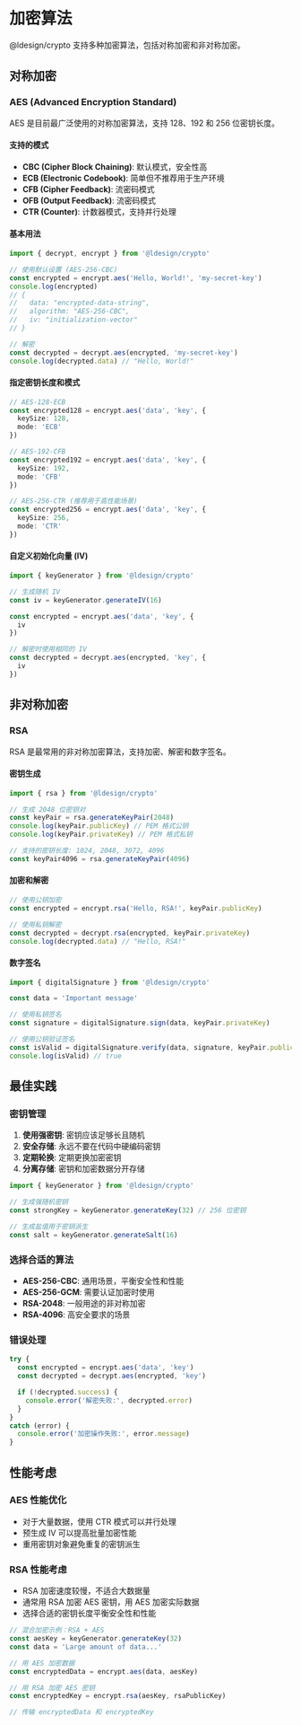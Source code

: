 # 加密算法

@ldesign/crypto 支持多种加密算法，包括对称加密和非对称加密。

## 对称加密

### AES (Advanced Encryption Standard)

AES 是目前最广泛使用的对称加密算法，支持 128、192 和 256 位密钥长度。

#### 支持的模式

- **CBC (Cipher Block Chaining)**: 默认模式，安全性高
- **ECB (Electronic Codebook)**: 简单但不推荐用于生产环境
- **CFB (Cipher Feedback)**: 流密码模式
- **OFB (Output Feedback)**: 流密码模式
- **CTR (Counter)**: 计数器模式，支持并行处理

#### 基本用法

```typescript
import { decrypt, encrypt } from '@ldesign/crypto'

// 使用默认设置 (AES-256-CBC)
const encrypted = encrypt.aes('Hello, World!', 'my-secret-key')
console.log(encrypted)
// {
//   data: "encrypted-data-string",
//   algorithm: "AES-256-CBC",
//   iv: "initialization-vector"
// }

// 解密
const decrypted = decrypt.aes(encrypted, 'my-secret-key')
console.log(decrypted.data) // "Hello, World!"
```

#### 指定密钥长度和模式

```typescript
// AES-128-ECB
const encrypted128 = encrypt.aes('data', 'key', {
  keySize: 128,
  mode: 'ECB'
})

// AES-192-CFB
const encrypted192 = encrypt.aes('data', 'key', {
  keySize: 192,
  mode: 'CFB'
})

// AES-256-CTR (推荐用于高性能场景)
const encrypted256 = encrypt.aes('data', 'key', {
  keySize: 256,
  mode: 'CTR'
})
```

#### 自定义初始化向量 (IV)

```typescript
import { keyGenerator } from '@ldesign/crypto'

// 生成随机 IV
const iv = keyGenerator.generateIV(16)

const encrypted = encrypt.aes('data', 'key', {
  iv
})

// 解密时使用相同的 IV
const decrypted = decrypt.aes(encrypted, 'key', {
  iv
})
```

## 非对称加密

### RSA

RSA 是最常用的非对称加密算法，支持加密、解密和数字签名。

#### 密钥生成

```typescript
import { rsa } from '@ldesign/crypto'

// 生成 2048 位密钥对
const keyPair = rsa.generateKeyPair(2048)
console.log(keyPair.publicKey) // PEM 格式公钥
console.log(keyPair.privateKey) // PEM 格式私钥

// 支持的密钥长度: 1024, 2048, 3072, 4096
const keyPair4096 = rsa.generateKeyPair(4096)
```

#### 加密和解密

```typescript
// 使用公钥加密
const encrypted = encrypt.rsa('Hello, RSA!', keyPair.publicKey)

// 使用私钥解密
const decrypted = decrypt.rsa(encrypted, keyPair.privateKey)
console.log(decrypted.data) // "Hello, RSA!"
```

#### 数字签名

```typescript
import { digitalSignature } from '@ldesign/crypto'

const data = 'Important message'

// 使用私钥签名
const signature = digitalSignature.sign(data, keyPair.privateKey)

// 使用公钥验证签名
const isValid = digitalSignature.verify(data, signature, keyPair.publicKey)
console.log(isValid) // true
```

## 最佳实践

### 密钥管理

1. **使用强密钥**: 密钥应该足够长且随机
2. **安全存储**: 永远不要在代码中硬编码密钥
3. **定期轮换**: 定期更换加密密钥
4. **分离存储**: 密钥和加密数据分开存储

```typescript
import { keyGenerator } from '@ldesign/crypto'

// 生成强随机密钥
const strongKey = keyGenerator.generateKey(32) // 256 位密钥

// 生成盐值用于密钥派生
const salt = keyGenerator.generateSalt(16)
```

### 选择合适的算法

- **AES-256-CBC**: 通用场景，平衡安全性和性能
- **AES-256-GCM**: 需要认证加密时使用
- **RSA-2048**: 一般用途的非对称加密
- **RSA-4096**: 高安全要求的场景

### 错误处理

```typescript
try {
  const encrypted = encrypt.aes('data', 'key')
  const decrypted = decrypt.aes(encrypted, 'key')

  if (!decrypted.success) {
    console.error('解密失败:', decrypted.error)
  }
}
catch (error) {
  console.error('加密操作失败:', error.message)
}
```

## 性能考虑

### AES 性能优化

- 对于大量数据，使用 CTR 模式可以并行处理
- 预生成 IV 可以提高批量加密性能
- 重用密钥对象避免重复的密钥派生

### RSA 性能考虑

- RSA 加密速度较慢，不适合大数据量
- 通常用 RSA 加密 AES 密钥，用 AES 加密实际数据
- 选择合适的密钥长度平衡安全性和性能

```typescript
// 混合加密示例：RSA + AES
const aesKey = keyGenerator.generateKey(32)
const data = 'Large amount of data...'

// 用 AES 加密数据
const encryptedData = encrypt.aes(data, aesKey)

// 用 RSA 加密 AES 密钥
const encryptedKey = encrypt.rsa(aesKey, rsaPublicKey)

// 传输 encryptedData 和 encryptedKey
```

